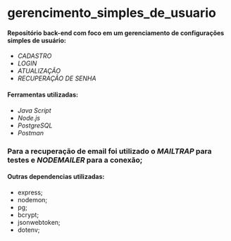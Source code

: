 # gerencimento_simples_de_usuario

#### Repositório back-end com foco em um gerenciamento de configurações simples de usuário: 

- _CADASTRO_
- _LOGIN_
- _ATUALIZAÇÃO_
- _RECUPERAÇÃO DE SENHA_

#### Ferramentas utilizadas: 

- _Java Script_
- _Node.js_
- _PostgreSQL_
- _Postman_

### Para a recuperação de email foi utilizado o *MAILTRAP* para testes e *NODEMAILER* para a conexão; 

#### Outras dependencias utilizadas: 
- express;
- nodemon;
- pg;
- bcrypt;
- jsonwebtoken;
- dotenv;

